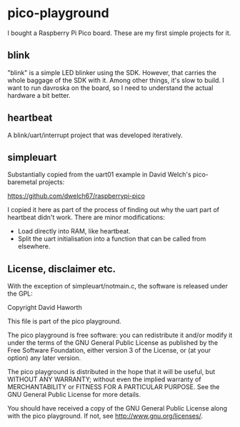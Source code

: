 # pico-playground

I bought a Raspberry Pi Pico board. These are my first simple projects for it.

## blink

"blink" is a simple LED blinker using the SDK. However, that carries the whole baggage of the SDK with it.
Among other things, it's slow to build. I want to run davroska on the board, so I need to understand the actual
hardware a bit better.

## heartbeat

A blink/uart/interrupt project that was developed iteratively.

## simpleuart

Substantially copied from the uart01 example in David Welch's pico-baremetal projects:

https://github.com/dwelch67/raspberrypi-pico

I copied it here as part of the process of finding out why the uart part of heartbeat didn't work. There
are minor modifications:
* Load directly into RAM, like heartbeat.
* Split the uart initialisation into a function that can be called from elsewhere.

## License, disclaimer etc.

With the exception of simpleuart/notmain.c, the software is released under the GPL:

Copyright David Haworth

This file is part of the pico playground.

The pico playground is free software: you can redistribute it and/or modify
it under the terms of the GNU General Public License as published by
the Free Software Foundation, either version 3 of the License, or
(at your option) any later version.

The pico playground is distributed in the hope that it will be useful,
but WITHOUT ANY WARRANTY; without even the implied warranty of
MERCHANTABILITY or FITNESS FOR A PARTICULAR PURPOSE.  See the
GNU General Public License for more details.

You should have received a copy of the GNU General Public License
along with the pico playground.  If not, see <http://www.gnu.org/licenses/>.


